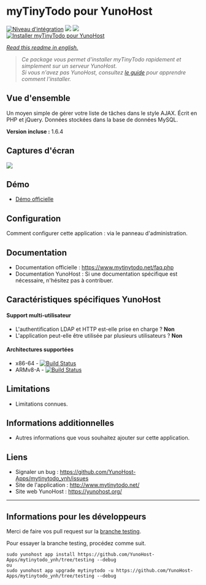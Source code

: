 # myTinyTodo pour YunoHost

[![Niveau d'intégration](https://dash.yunohost.org/integration/mytinytodo.svg)](https://dash.yunohost.org/appci/app/mytinytodo) ![](https://ci-apps.yunohost.org/ci/badges/mytinytodo.status.svg) ![](https://ci-apps.yunohost.org/ci/badges/mytinytodo.maintain.svg)  
[![Installer myTinyTodo pour YunoHost](https://install-app.yunohost.org/install-with-yunohost.svg)](https://install-app.yunohost.org/?app=mytinytodo)

*[Read this readme in english.](./README.md)* 

> *Ce package vous permet d'installer myTinyTodo rapidement et simplement sur un serveur YunoHost.  
Si vous n'avez pas YunoHost, consultez [le guide](https://yunohost.org/#/install) pour apprendre comment l'installer.*

## Vue d'ensemble
Un moyen simple de gérer votre liste de tâches dans le style AJAX. Écrit en PHP et jQuery. Données stockées dans la base de données MySQL.

**Version incluse :** 1.6.4

## Captures d'écran

![](http://www.mytinytodo.net/images/shot-v14b1.png)

## Démo

* [Démo officielle](http://www.mytinytodo.net/demo/)

## Configuration

Comment configurer cette application : via le panneau d'administration.

## Documentation

 * Documentation officielle : https://www.mytinytodo.net/faq.php
 * Documentation YunoHost : Si une documentation spécifique est nécessaire, n'hésitez pas à contribuer.

## Caractéristiques spécifiques YunoHost

#### Support multi-utilisateur

* L'authentification LDAP et HTTP est-elle prise en charge ? **Non**
* L'application peut-elle être utilisée par plusieurs utilisateurs ? **Non**

#### Architectures supportées

* x86-64 - [![Build Status](https://ci-apps.yunohost.org/ci/logs/mytinytodo.svg)](https://ci-apps.yunohost.org/ci/apps/mytinytodo/)
* ARMv8-A - [![Build Status](https://ci-apps-arm.yunohost.org/ci/logs/mytinytodo.svg)](https://ci-apps-arm.yunohost.org/ci/apps/mytinytodo/)

## Limitations

* Limitations connues.

## Informations additionnelles

* Autres informations que vous souhaitez ajouter sur cette application.

## Liens

 * Signaler un bug : https://github.com/YunoHost-Apps/mytinytodo_ynh/issues
 * Site de l'application : http://www.mytinytodo.net/
 * Site web YunoHost : https://yunohost.org/

---

## Informations pour les développeurs

Merci de faire vos pull request sur la [branche testing](https://github.com/YunoHost-Apps/mytinytodo_ynh/tree/testing).

Pour essayer la branche testing, procédez comme suit.
```
sudo yunohost app install https://github.com/YunoHost-Apps/mytinytodo_ynh/tree/testing --debug
ou
sudo yunohost app upgrade mytinytodo -u https://github.com/YunoHost-Apps/mytinytodo_ynh/tree/testing --debug
```
